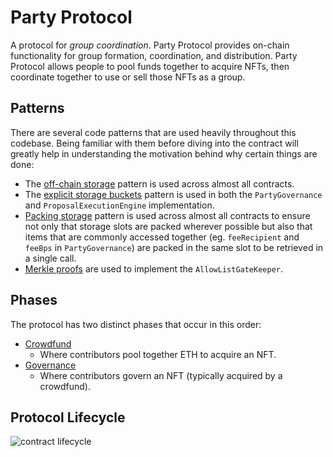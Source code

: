 # Party Protocol

A protocol for _group coordination_. Party Protocol provides on-chain functionality for group formation, coordination, and distribution. Party Protocol allows people to pool funds together to acquire NFTs, then coordinate together to use or sell those NFTs as a group.

## Patterns

There are several code patterns that are used heavily throughout this codebase. Being familiar with them before diving into the contract will greatly help in understanding the motivation behind why certain things are done:

- The [off-chain storage](https://github.com/dragonfly-xyz/useful-solidity-patterns/tree/main/patterns/off-chain-storage) pattern is used across almost all contracts.
- The [explicit storage buckets](https://github.com/dragonfly-xyz/useful-solidity-patterns/tree/main/patterns/explicit-storage-buckets) pattern is used in both the `PartyGovernance` and `ProposalExecutionEngine` implementation.
- [Packing storage](https://github.com/dragonfly-xyz/useful-solidity-patterns/tree/main/patterns/packing-storage) pattern is used across almost all contracts to ensure not only that storage slots are packed wherever possible but also that items that are commonly accessed together (eg. `feeRecipient` and `feeBps` in `PartyGovernance`) are packed in the same slot to be retrieved in a single call.
- [Merkle proofs](https://github.com/dragonfly-xyz/useful-solidity-patterns/tree/main/patterns/merkle-proofs) are used to implement the `AllowListGateKeeper`.

## Phases

The protocol has two distinct phases that occur in this order:

- [Crowdfund](./crowdfund.md)
  - Where contributors pool together ETH to acquire an NFT.
- [Governance](./governance.md)
  - Where contributors govern an NFT (typically acquired by a crowdfund).

## Protocol Lifecycle

![contract lifecycle](../.github/assets/contract-lifecycle.png)

